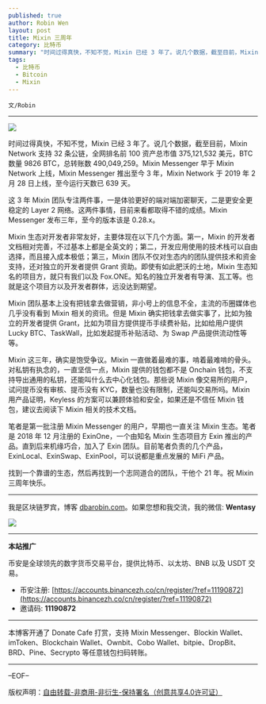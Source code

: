 ```yaml
---
published: true
author: Robin Wen
layout: post
title: Mixin 三周年
category: 比特币
summary: "时间过得真快，不知不觉，Mixin 已经 3 年了。说几个数据，截至目前，Mixin Network 支持 32 条公链，全网排名前 100 资产总市值 375,121,532 美元，BTC 数量 9826 BTC，总转账数 490,049,259。Mixin Messenger 早于 Mixin Network 上线，Mixin Messenger 推出至今 3 年，Mixin Network 于 2019 年 2 月 28 日上线，至今运行天数已 639 天。找到一个靠谱的生态，然后再找到一个志同道合的团队，干他个 21 年。祝 Mixin 三周年快乐。"
tags:
  - 比特币
  - Bitcoin
  - Mixin
---
```


`文/Robin`

***

![](https://cdn.dbarobin.com/9jdni4n.png)

时间过得真快，不知不觉，Mixin 已经 3 年了。说几个数据，截至目前，Mixin Network 支持 32 条公链，全网排名前 100 资产总市值 375,121,532 美元，BTC 数量 9826 BTC，总转账数 490,049,259。Mixin Messenger 早于 Mixin Network 上线，Mixin Messenger 推出至今 3 年，Mixin Network 于 2019 年 2 月 28 日上线，至今运行天数已 639 天。

这 3 年 Mixin 团队专注两件事，一是体验更好的端对端加密聊天，二是更安全更稳定的 Layer 2 网络。这两件事情，目前来看都取得不错的成绩。Mixin Messenger 发布三年，至今的版本该是 0.28.x。

Mixin 生态对开发者非常友好，主要体现在以下几个方面。第一，Mixin 的开发者文档相对完善，不过基本上都是全英文的；第二，开发应用使用的技术栈可以自由选择，而且接入成本极低；第三，Mixin 团队不仅对生态内的团队提供技术和资金支持，还对独立的开发者提供 Grant 资助。即使有如此肥沃的土地，Mixin 生态知名的项目方，就只有我们以及 Fox.ONE。知名的独立开发者有导演、瓦工等。也就是这个项目方以及开发者群体，远没达到期望。

Mixin 团队基本上没有把钱拿去做营销，非小号上的信息不全，主流的币圈媒体也几乎没有看到 Mixin 相关的资讯。但是 Mixin 确实把钱拿去做实事了，比如为独立的开发者提供 Grant，比如为项目方提供提币手续费补贴，比如给用户提供 Lucky BTC、TaskWall，比如发起提币补贴活动、为 Swap 产品提供流动性等等。

Mixin 这三年，确实是饱受争议。Mixin 一直做着最难的事，啃着最难啃的骨头。对私钥有执念的，一直坚信一点，Mixin 提供的钱包都不是 Onchain 钱包，不支持导出通用的私钥，还能叫什么去中心化钱包。那些说 Mixin 像交易所的用户，试问提币没有审核、提币没有 KYC，数量也没有限制，还能叫交易所吗。Mixin 用产品证明，Keyless 的方案可以兼顾体验和安全，如果还是不信任 Mixin 钱包，建议去阅读下 Mixin 相关的技术文档。

笔者是第一批注册 Mixin Messenger 的用户，早期也一直关注 Mixin 生态。笔者是 2018 年 12 月注册的 ExinOne，一个由知名 Mixin 生态项目方 Exin 推出的产品。直到后来机缘巧合，加入了 Exin 团队。目前笔者负责的几个产品，ExinLocal、ExinSwap、ExinPool，可以说都是重点发展的 MiFi 产品。

找到一个靠谱的生态，然后再找到一个志同道合的团队，干他个 21 年。祝 Mixin 三周年快乐。

***

我是区块链罗宾，博客 [dbarobin.com](https://dbarobin.com/)。如果您想和我交流，我的微信: **Wentasy**

![](https://cdn.dbarobin.com/v4yywe2.png)

***

**本站推广**

币安是全球领先的数字货币交易平台，提供比特币、以太坊、BNB 以及 USDT 交易。

* 币安注册: [https://accounts.binancezh.co/cn/register/?ref=11190872](https://accounts.binancezh.co/cn/register/?ref=11190872)
* 邀请码: **11190872**

***

本博客开通了 Donate Cafe 打赏，支持 Mixin Messenger、Blockin Wallet、imToken、Blockchain Wallet、Ownbit、Cobo Wallet、bitpie、DropBit、BRD、Pine、Secrypto 等任意钱包扫码转账。

<center>
    <div class="--donate-button"
         data-button-id="f8b9df0d-af9a-460d-8258-d3f435445075"
    ></div>
</center>

***

–EOF–

版权声明：[自由转载-非商用-非衍生-保持署名（创意共享4.0许可证）](http://creativecommons.org/licenses/by-nc-nd/4.0/deed.zh)